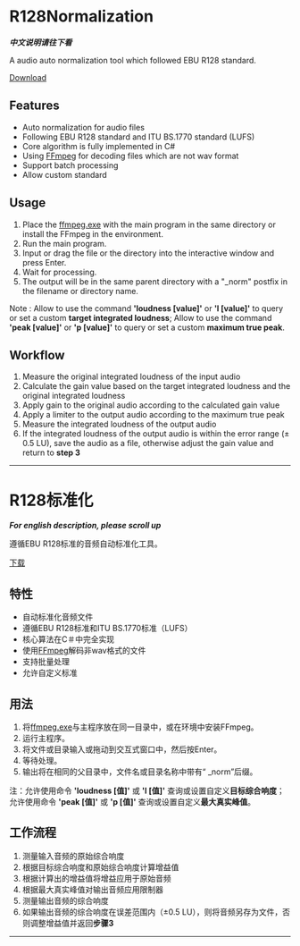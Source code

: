 # R128Normalization

***中文说明请往下看***

A audio auto normalization tool which followed EBU R128 standard. 

[Download](https://github.com/xuan525/R128Normalization/releases)

## Features

- Auto normalization for audio files
- Following EBU R128 standard and ITU BS.1770 standard (LUFS)
- Core algorithm is fully implemented in C#
- Using [FFmpeg](https://www.ffmpeg.org/) for decoding files which are not wav format
- Support batch processing
- Allow custom standard

## Usage

1. Place the [ffmpeg.exe](https://ffmpeg.zeranoe.com/builds/win64/static/ffmpeg-4.2.2-win64-static.zip) with the main program in the same directory or install the FFmpeg in the environment.
2. Run the main program.
3. Input or drag the file or the directory into the interactive window and press Enter. 
4. Wait for processing.
5. The output will be in the same parent directory with a "_norm" postfix in the filename or directory name.

Note : Allow to use the command **'loudness \[value\]'** or **'l \[value\]'** to query or set a custom **target integrated loudness**; Allow to use the command **'peak \[value\]'** or **'p \[value\]'** to query or set a custom **maximum true peak**.

## Workflow

1. Measure the original integrated loudness of the input audio
2. Calculate the gain value based on the target integrated loudness and the original integrated loudness
3. Apply gain to the original audio according to the calculated gain value
4. Apply a limiter to the output audio according to the maximum true peak
5. Measure the integrated loudness of the output audio
6. If the integrated loudness of the output audio is within the error range (± 0.5 LU), save the audio as a file, otherwise adjust the gain value and return to **step 3**

---

# R128标准化

***For english description, please scroll up***

遵循EBU R128标准的音频自动标准化工具。

[下载](https://github.com/xuan525/R128Normalization/releases)

## 特性

- 自动标准化音频文件
- 遵循EBU R128标准和ITU BS.1770标准（LUFS）
- 核心算法在C＃中完全实现
- 使用[FFmpeg](https://www.ffmpeg.org/)解码非wav格式的文件
- 支持批量处理
- 允许自定义标准

## 用法

1. 将[ffmpeg.exe](https://ffmpeg.zeranoe.com/builds/win64/static/ffmpeg-4.2.2-win64-static.zip)与主程序放在同一目录中，或在环境中安装FFmpeg。
2. 运行主程序。
3. 将文件或目录输入或拖动到交互式窗口中，然后按Enter。
4. 等待处理。
5. 输出将在相同的父目录中，文件名或目录名称中带有“ _norm”后缀。

注：允许使用命令 **'loudness \[值\]'** 或 **'l \[值\]'** 查询或设置自定义**目标综合响度**；允许使用命令 **'peak \[值\]'** 或 **'p \[值\]'** 查询或设置自定义**最大真实峰值**。

## 工作流程

1. 测量输入音频的原始综合响度
2. 根据目标综合响度和原始综合响度计算增益值
3. 根据计算出的增益值将增益应用于原始音频
4. 根据最大真实峰值对输出音频应用限制器
5. 测量输出音频的综合响度
6. 如果输出音频的综合响度在误差范围内（±0.5 LU），则将音频另存为文件，否则调整增益值并返回**步骤3**

---
